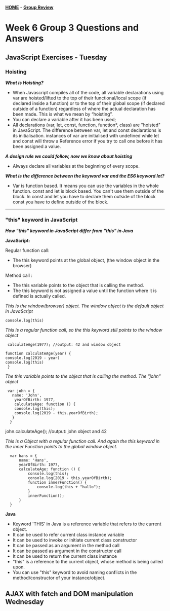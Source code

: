 [**HOME**](index.md) - [**Group Review**](groupreview.md)


# Week 6 Group 3 Questions and Answers


## JavaScript Exercises - Tuesday


### Hoisting

**_What is Hoisting?_**

* When Javascript compiles all of the code, all variable declarations using var are hoisted/lifted to the top of their                      functional/local scope (if declared inside a function) or to the top of their global scope (if declared outside of a function)          regardless of where the actual declaration has been made. This is what we mean by “hoisting”.
* You can declare a variable after it has been used;
* All declarations (var, let, const, function, function*, class) are "hoisted" in JavaScript.
  The difference between var, let and const declarations is its initialisation. instances of var are initialised with undefined while let   and const will throw a Reference error if you try to call one before it has been assigned a value.

**_A design rule we could follow, now we know about hoisting_**

* Always declare all variables at the beginning of every scope.

**_What is the difference between the keyword var and the ES6 keyword let?_**

* Var is function based. It means you can use the variables in the whole function.
  const and let is block based. You can't use them outside of the block.
  In const and let you have to declare them outside of the block
  const you have to define outside of the block.
  
 ______
 
  
### "this" keyword in JavaScript

**_How "this" keyword in JavaScript differ from "this" in Java_**

**JavaScript:**

 Regular function call:
 * The this keyword points at the global object, (the window object in the browser)
  
 Method call :
 * The this variable points to the object that is calling the method.
 * The this keyword is not assigned a value until the function where it is defined is actually called.
 
_This is the window(browser) object. The window object is the default object in JavaScript_

    console.log(this)


_This is a regular function call, so the this keyword still points to the window object_

     calculateAge(1977); //output: 42 and window object

    function calculateAge(year) {
    console.log(2019 - year)
    console.log(this)
     }


_The this variable points to the object that is calling the method. The "john" object_

     var john = {
       name: 'John',
        yearOfBirth: 1977,
        calculateAge: function () {
        console.log(this);
        console.log(2019 - this.yearOfBirth);
       }
      }

john.calculateAge(); //output: john object and 42

_This is a Object with a regular function call. And again the this keyword in the inner Function
points to the global window object._

      var hans = {
          name: 'Hans',
          yearOfBirth: 1977,
          calculateAge: function () {
              console.log(this);
              console.log(2019 - this.yearOfBirth);
              function innerFunction() {
                  console.log(this + "hallo");
              }
              innerFunction();
          }
      }


**Java**

* Keyword 'THIS' in Java is a reference variable that refers to the current object.
* It can be used to refer current class instance variable
* It can be used to invoke or initiate current class constructor
* It can be passed as an argument in the method call
* It can be passed as argument in the constructor call
* It can be used to return the current class instance
* "this" is a reference to the current object, whose method is being called upon.
* You can use "this" keyword to avoid naming conflicts in the method/constructor of your instance/object.
  


##  AJAX with fetch and DOM manipulation Wednesday





